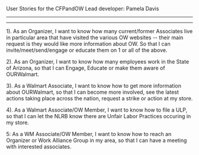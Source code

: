 User Stories for the CFPandOW
Lead developer: Pamela Davis
*****************************************
*****************************************

1).  As an Organizer, I want to know how many current/former Associates live in particular area that have visited the various OW websites -- their main request is they would like more information about OW.  So that I can invite/meet/send/engage or educate them on 1 or  all of the above.

2).  As an Organizer, I want to know how many employees work in the State of Arizona, so that I can Engage, Educate or make them aware of OURWalmart.

3).  As a Walmart Associate, I want to know how to get more information about OURWalmart, so that I can become more involved, see the latest actions taking place across the nation, request a strike or action at my store.

4).  As a Walmart Associate/OW Member, I want to know how to file a ULP, so that I can let the NLRB know there are Unfair Labor Practices occuring in my store. 

5:  As a WM Associate/OW Member, I want to know how to reach an Organizer or Work Alliance Group in my area, so that I can have a meeting with interested associates.

